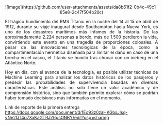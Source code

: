 <p align="center">
![image](https://github.com/user-attachments/assets/da8b61f2-0b4c-49c1-85e8-2c47f504b20c)
</p>

<p align="justify">  
El trágico hundimiento del RMS Titanic en la noche del 14 al 15 de abril de 1912, durante su viaje inaugural desde Southampton hacia Nueva York, es uno de los desastres marítimos más infames de la historia. De las aproximadamente 2.224 personas a bordo, más de 1.500 perdieron la vida, convirtiendo este evento en una tragedia de proporciones colosales. A pesar de las innovaciones tecnológicas de la época, como la compartimentación hermética diseñada para limitar el daño en caso de una brecha en el casco, el Titanic se hundió tras chocar con un iceberg en el Atlántico Norte.
</p>
<p align="justify">
Hoy en día, con el avance de la tecnología, es posible utilizar técnicas de Machine Learning para analizar los datos históricos de los pasajeros y predecir las probabilidades 
de supervivencia basadas en diversas características. Este análisis no solo tiene un valor académico y de comprensión histórica, sino que también permite explorar cómo se podrían
haber tomado decisiones más informadas en el momento.
</p>

Link de reporte de la primera entrega
https://docs.google.com/document/d/1Eo93z0zaHKGbxJlsq-vNe2QT4p7XxKaGTRJZ6psONBY/edit?usp=sharing 
